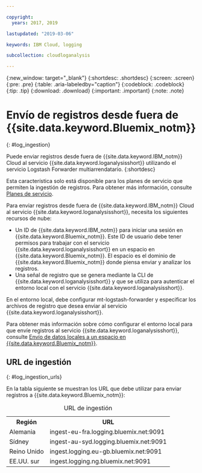 ```yaml
---

copyright:
  years: 2017, 2019

lastupdated: "2019-03-06"

keywords: IBM Cloud, logging

subcollection: cloudloganalysis

---
```


{:new_window: target="_blank"}
{:shortdesc: .shortdesc}
{:screen: .screen}
{:pre: .pre}
{:table: .aria-labeledby="caption"}
{:codeblock: .codeblock}
{:tip: .tip}
{:download: .download}
{:important: .important}
{:note: .note}


# Envío de registros desde fuera de {{site.data.keyword.Bluemix_notm}}
{: #log_ingestion}

Puede enviar registros desde fuera de {{site.data.keyword.IBM_notm}} Cloud al servicio {{site.data.keyword.loganalysisshort}} utilizando el servicio Logstash Forwarder multiarrendatario. 
{:shortdesc}

Esta característica solo está disponible para los planes de servicio que permiten la ingestión de registros. Para obtener más información, consulte [Planes de servicio](/docs/services/CloudLogAnalysis?topic=cloudloganalysis-log_analysis_ov#plans).

Para enviar registros desde fuera de {{site.data.keyword.IBM_notm}} Cloud al servicio {{site.data.keyword.loganalysisshort}}, necesita los siguientes recursos de nube:

* Un ID de {{site.data.keyword.IBM_notm}} para iniciar una sesión en {{site.data.keyword.Bluemix_notm}}. Este ID de usuario debe tener permisos para trabajar con el servicio {{site.data.keyword.loganalysisshort}} en un espacio en {{site.data.keyword.Bluemix_notm}}. El espacio es el dominio de {{site.data.keyword.Bluemix_notm}} donde piensa enviar y analizar los registros.
* Una señal de registro que se genera mediante la CLI de {{site.data.keyword.loganalysisshort}} y que se utiliza para autenticar el entorno local con el servicio {{site.data.keyword.loganalysisshort}}.  

En el entorno local, debe configurar mt-logstash-forwarder y especificar los archivos de registro que desea enviar al servicio {{site.data.keyword.loganalysisshort}}.

Para obtener más información sobre cómo configurar el entorno local para que envíe registros al servicio {{site.data.keyword.loganalysisshort}}, consulte [Envío de datos locales a un espacio en {{site.data.keyword.Bluemix_notm}}](/docs/services/CloudLogAnalysis/how-to/send-data?topic=cloudloganalysis-send_data_mt#send_data_mt).



## URL de ingestión
{: #log_ingestion_urls}

En la tabla siguiente se muestran los URL que debe utilizar para enviar registros a {{site.data.keyword.Bluemix_notm}}:

<table>
  <caption>URL de ingestión</caption>
    <tr>
      <th>Región</th>
      <th>URL</th>
    </tr>
  <tr>
    <td>Alemania</td>
	  <td>ingest-eu-fra.logging.bluemix.net:9091</td>
  </tr>
  <tr>
    <td>Sídney</td>
	  <td>ingest-au-syd.logging.bluemix.net:9091</td>
  </tr>
  <tr>
    <td>Reino Unido</td>
	  <td>ingest.logging.eu-gb.bluemix.net:9091</td>
  </tr>
  <tr>
    <td>EE.UU. sur</td>
	  <td>ingest.logging.ng.bluemix.net:9091</td>
  </tr>
</table>



